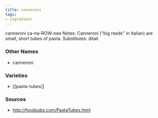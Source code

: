 ```yaml
---
title: canneroni
tags:
- ingredient
---
```

canneroni ca-na-ROW-nee Notes: Canneroni ("big reeds" in Italian) are small, short tubes of pasta. Substitutes: ditali

### Other Names

* canneroni

### Varieties

* [[pasta-tubes]]

### Sources
* http://foodsubs.com/PastaTubes.html
